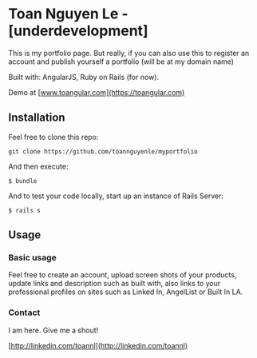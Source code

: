 # Toan Nguyen Le - [underdevelopment]

This is my portfolio page. But really, if you can also use this to register an account and publish yourself a portfolio (will be at my domain name)

Built with: AngularJS, Ruby on Rails (for now).

Demo at [www.toangular.com](https://toangular.com)

## Installation

Feel free to clone this repo:

    git clone https://github.com/toannguyenle/myportfolio

And then execute:

    $ bundle

And to test your code locally, start up an instance of Rails Server:

    $ rails s

## Usage

### Basic usage

Feel free to create an account, upload screen shots of your products, update links and description such as built with, also links to your professional profiles on sites such as Linked In, AngelList or Built In LA.


### Contact

I am here. Give me a shout!

[http://linkedin.com/toannl](http://linkedin.com/toannl)

